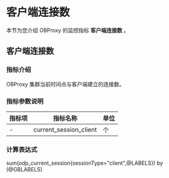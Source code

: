 # 客户端连接数

本节为您介绍 OBProxy 的监控指标 **客户端连接数** 。

## 客户端连接数

### 指标介绍

OBProxy 集群当前时间点与客户端建立的连接数。

### 指标参数说明

| **指标项** |        **指标名称**        | **单位** |
|---------|------------------------|--------|
| -       | current_session_client | 个      |

### 计算表达式

sum(odp_current_session{sessionType="client",@LABELS}) by (@GBLABELS)
